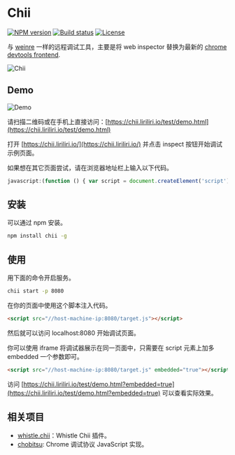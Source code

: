 # Chii

[![NPM version][npm-image]][npm-url]
[![Build status][ci-image]][ci-url]
[![License][license-image]][npm-url]

[npm-image]: https://img.shields.io/npm/v/chii?style=flat-square
[npm-url]: https://npmjs.org/package/chii
[ci-image]: https://img.shields.io/github/workflow/status/liriliri/chii/CI?style=flat-square
[ci-url]: https://github.com/liriliri/chii/actions/workflows/main.yml
[license-image]: https://img.shields.io/npm/l/chii.svg

与 [weinre](https://people.apache.org/~pmuellr/weinre/docs/latest/Home.html) 一样的远程调试工具，主要是将 web inspector 替换为最新的 [chrome devtools frontend](https://github.com/ChromeDevTools/devtools-frontend).


![Chii](https://res.liriliri.io/chii/screenshot.jpg)

## Demo

![Demo](https://res.liriliri.io/chii/qrcode.png)

请扫描二维码或在手机上直接访问：[https://chii.liriliri.io/test/demo.html](https://chii.liriliri.io/test/demo.html)

打开 [https://chii.liriliri.io/](https://chii.liriliri.io/) 并点击 inspect 按钮开始调试示例页面。

如果想在其它页面尝试，请在浏览器地址栏上输入以下代码。

```javascript
javascript:(function () { var script = document.createElement('script'); script.src="//chii.liriliri.io/target.js"; document.body.appendChild(script); })();
```

## 安装

可以通过 npm 安装。

```bash
npm install chii -g
```

## 使用 

用下面的命令开启服务。

```bash
chii start -p 8080
```

在你的页面中使用这个脚本注入代码。


```html
<script src="//host-machine-ip:8080/target.js"></script>
```

然后就可以访问 localhost:8080 开始调试页面。

你可以使用 iframe 将调试器展示在同一页面中，只需要在 script 元素上加多 embedded 一个参数即可。

```html
<script src="//host-machine-ip:8080/target.js" embedded="true"></script>
```

访问 [https://chii.liriliri.io/test/demo.html?embedded=true](https://chii.liriliri.io/test/demo.html?embedded=true) 可以查看实际效果。

## 相关项目

* [whistle.chii](https://github.com/liriliri/whistle.chii)：Whistle Chii 插件。
* [chobitsu](https://github.com/liriliri/chobitsu): Chrome 调试协议 JavaScript 实现。
